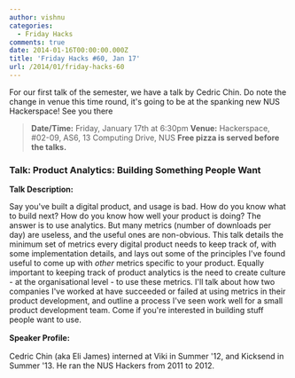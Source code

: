 ```yaml
---
author: vishnu
categories:
  - Friday Hacks
comments: true
date: 2014-01-16T00:00:00.000Z
title: 'Friday Hacks #60, Jan 17'
url: /2014/01/friday-hacks-60
---
```


For our first talk of the semester, we have a talk by Cedric Chin. Do note the change in venue this time round, it's going to be at the spanking new NUS Hackerspace! See you there
<blockquote><strong>Date/Time:</strong> Friday, January 17th at 6:30pm
<strong>Venue:</strong> Hackerspace, #02-09, AS6, 13 Computing Drive, NUS
<strong>Free pizza is served before the talks.</strong></blockquote>
<h3>Talk: Product Analytics: Building Something People Want</h3>
<div>

<strong>Talk Description:</strong>

<strong></strong>Say you've built a digital product, and usage is bad. How do you know what to build next? How do you know how well your product is doing? The answer is to use analytics. But many metrics (number of downloads per day) are useless, and the useful ones are non-obvious. This talk details the minimum set of metrics every digital product needs to keep track of, with some implementation details, and lays out some of the principles I've found useful to come up with *other* metrics specific to your product. Equally important to keeping track of product analytics is the need to create culture - at the organisational level - to use these metrics. I'll talk about how two companies I've worked at have succeeded or failed at using metrics in their product development, and outline a process I've seen work well for a small product development team. Come if you're interested in building stuff people want to use.

<strong style="line-height: 1.5em;">Speaker Profile:</strong>

<strong style="line-height: 1.5em;"></strong>Cedric Chin (aka Eli James) interned at Viki in Summer '12, and Kicksend in Summer '13. He ran the NUS Hackers from 2011 to 2012.

</div>
